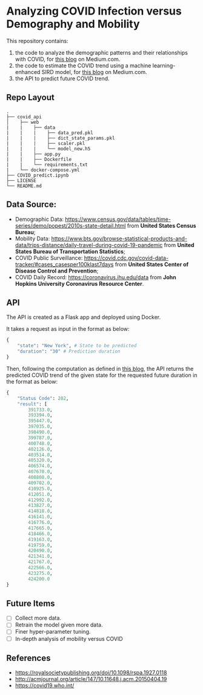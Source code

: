 # Analyzing COVID Infection versus Demography and Mobility
This repository contains:
1. the code to analyze the demographic patterns and their relationships with COVID, for [this blog](https://medium.com/swlh/exploring-the-relationships-among-demography-mobility-and-covid-infection-bd465f12bb6c) on Medium.com.
2. the code to estimate the COVID trend using a machine learning-enhanced SIRD model, for [this blog](https://medium.com/ai-in-plain-english/incorporating-machine-learning-into-traditional-sird-epidemic-model-8b9f97ec9449) on Medium.com.
3. the API to predict future COVID trend.

## Repo Layout
```
.
├── covid_api
│    ├── web
|    |    ├── data
|    |    |    ├── data_pred.pkl
|    |    |    ├── dict_state_params.pkl
|    |    |    ├── scaler.pkl
|    |    |    └── model_new.h5
|    |    ├── app.py
|    |    ├── Dockerfile
|    |    └── requirements.txt
|    └── docker-compose.yml   
├── COVID_predict.ipynb
├── LICENSE
└── README.md
```

## Data Source:
* Demographic Data: <https://www.census.gov/data/tables/time-series/demo/popest/2010s-state-detail.html> from **United States Census Bureau**;
* Mobility Data: <https://www.bts.gov/browse-statistical-products-and-data/trips-distance/daily-travel-during-covid-19-pandemic> from **United States Bureau of Transportation Statistics**;
* COVID Public Surveillance: <https://covid.cdc.gov/covid-data-tracker/#cases_casesper100klast7days> from **United States Center of Disease Control and Prevention**;
* COVID Daily Record: <https://coronavirus.jhu.edu/data> from **John Hopkins University Coronavirus Resource Center**.

## API
The API is created as a Flask app and deployed using Docker.

It takes a request as input in the format as below:
```python
{
    "state": "New York", # State to be predicted
    "duration": "30" # Prediction duration
}
```
Then, following the computation as defined in [this blog](https://zl3311.medium.com/a-gentle-introduction-on-data-enhanced-sird-model-of-covid-49f8216d4746), the API returns the predicted COVID trend of the given state for the requested future duration in the format as below:
```python
{
    "Status Code": 202,
    "result": [
        391733.0,
        393394.0,
        395447.0,
        397035.0,
        398490.0,
        399787.0,
        400748.0,
        402126.0,
        403514.0,
        405320.0,
        406574.0,
        407670.0,
        408808.0,
        409702.0,
        410925.0,
        412051.0,
        412992.0,
        413827.0,
        414818.0,
        416141.0,
        416776.0,
        417665.0,
        418466.0,
        419163.0,
        419759.0,
        420490.0,
        421341.0,
        421767.0,
        422566.0,
        423275.0,
        424200.0
}
```

## Future Items
- [ ] Collect more data.
- [ ] Retrain the model given more data.
- [ ] Finer hyper-parameter tuning.
- [ ] In-depth analysis of mobility versus COVID

## References
* https://royalsocietypublishing.org/doi/10.1098/rspa.1927.0118
* http://acmjournal.org/article/147/10.11648.j.acm.20150404.19
* https://covid19.who.int/
